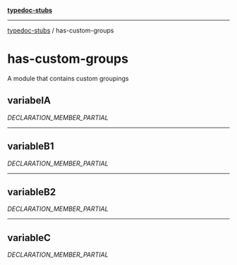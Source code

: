 [**typedoc-stubs**](../index.md)

***

[typedoc-stubs](../index.md) / has-custom-groups

# has-custom-groups

A module that contains custom groupings

<a id="variabela" name="variabela"></a>

## variabelA

_DECLARATION_MEMBER_PARTIAL_

***

<a id="variableb1" name="variableb1"></a>

## variableB1

_DECLARATION_MEMBER_PARTIAL_

***

<a id="variableb2" name="variableb2"></a>

## variableB2

_DECLARATION_MEMBER_PARTIAL_

***

<a id="variablec" name="variablec"></a>

## variableC

_DECLARATION_MEMBER_PARTIAL_
